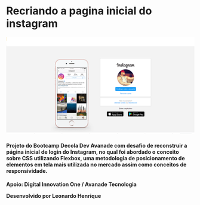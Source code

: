 # Recriando a pagina inicial do instagram 

<img src = "img/loginleo.png" >





#### Projeto do Bootcamp Decola Dev Avanade com  desafio de reconstruir a página inicial de login do Instagram, no qual foi abordado o conceito sobre CSS utilizando Flexbox, uma metodologia de posicionamento de elementos em tela mais utilizada no mercado assim como conceitos de responsividade.

  **Apoio: Digital Innovation One /  Avanade Tecnologia**



 **Desenvolvido por Leonardo Henrique**

#### 